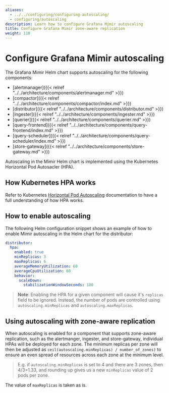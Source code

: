 ```yaml
---
aliases:
  - ../../configuring/configuring-autoscaling/
  - configuring/autoscaling
description: Learn how to configure Grafana Mimir autoscaling
title: Configure Grafana Mimir zone-aware replication
weight: 110
---
```


# Configure Grafana Mimir autoscaling

The Grafana Mimir Helm chart supports autoscaling for the following components:

- [alertmanager]({{< relref "../../architecture/components/alertmanager.md" >}})
- [compactor]({{< relref "../../architecture/components/compactor/index.md" >}})
- [distributor]({{< relref "../../architecture/components/distributor.md" >}})
- [ingester]({{< relref "../../architecture/components/ingester.md" >}})
- [querier]({{< relref "../../architecture/components/querier.md" >}})
- [query-frontend]({{< relref "../../architecture/components/query-frontend/index.md" >}})
- [query-scheduler]({{< relref "../../architecture/components/query-scheduler/index.md" >}})
- [store-gateway]({{< relref "../../architecture/components/store-gateway.md" >}})

Autoscaling in the Mimir Helm chart is implemented using the Kubernetes Horizontal Pod Autosacler (HPA).

## How Kubernetes HPA works

Refer to Kubernetes [Horizontal Pod Autoscaling](https://kubernetes.io/docs/tasks/run-application/horizontal-pod-autoscale/) documentation to have a full understanding of how HPA works.

## How to enable autoscaling

The following Helm configuration snippet shows an example of how to enable Mimir autoscaling in the Helm chart for the distributor:

```yaml
distributor:
  hpa:
    enabled: true
    minReplicas: 3
    maxReplicas: 6
    averageMemoryUtilization: 60
    averageCpuUtilization: 60
    behavior:
      scaleDown:
        stabilizationWindowSeconds: 180
```

> **Note**: Enabling the HPA for a given component will cause it's `replicas` field to be ignored. Instead, the number of pods are controlled using `autoscaling.minReplicas` and `autoscaling.maxReplicas`.

## Using autoscaling with zone-aware replication

When autoscaling is enabled for a component that supports zone-aware replication, such as the alertmanger, ingester, and store-gateway, individual HPAs will be deployed for each zone. The minimum replicas per zone will then be adjusted as `ceil(autoscaling.minReplicas) / number_of_zones)` to ensure an even spread of resources across each zone at the minimum level.

> E.g. if `autoscaling.minReplicas` is set to 4 and there are 3 zones, then 4/3=1.33, and rounding up gives us a new `minReplicas` value of 2 pods per zone.

The value of `maxReplicas` is taken as is.

